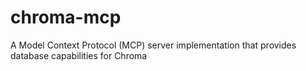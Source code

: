 # chroma-mcp
A Model Context Protocol (MCP) server implementation that provides database capabilities for Chroma
